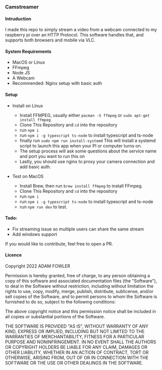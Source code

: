 ### Camstreamer

#### Intruduction

I made this repo to simply stream a video from a webcam connected to my raspberry pi over an HTTP Protocol. 
This software handles that, and supports both browsers and mobile via VLC.

#### System Requirements

- MacOS or Linux
- FFmpeg
- Node JS
- A Webcam
- Recommended: Nginx setup with basic auth

#### Setup

- Install on Linux

    - Install FFMPEG, usually either `pacman -S ffmpeg` or `sudo apt-get install ffmpeg`
    - Clone This Repository and `cd` into the repository
    - run `npm i`
    - run `npm i -g typescript ts-node` to install typescript and ts-node
    - finally run `sudo npm run install-systemd` This will install a systemd script to launch this app when your PI or computer turns on.
    - The setup process will ask some questions about the service name and port you want to run this on
    - Lastly, you should use nginx to proxy your camera connection and add basic auth.


- Test on MacOS

  - Install Brew, then run `brew install ffmpeg` to install FFmpeg.
  - Clone This Repository and `cd` into the repository
  - run `npm i`
  - run `npm i -g typescript ts-node` to install typescript and ts-node
  - run `npm run dev` to test.

#### Todo:
  - Fix streaming issue so multiple users can share the same stream
  - Add windows support

If you would like to contribute, feel free to open a PR. 
  

#### Licence

Copyright 2022 ADAM FOWLER

Permission is hereby granted, free of charge, to any person obtaining a copy of this software and associated documentation files (the "Software"), to deal in the Software without restriction, including without limitation the rights to use, copy, modify, merge, publish, distribute, sublicense, and/or sell copies of the Software, and to permit persons to whom the Software is furnished to do so, subject to the following conditions:

The above copyright notice and this permission notice shall be included in all copies or substantial portions of the Software.

THE SOFTWARE IS PROVIDED "AS IS", WITHOUT WARRANTY OF ANY KIND, EXPRESS OR IMPLIED, INCLUDING BUT NOT LIMITED TO THE WARRANTIES OF MERCHANTABILITY, FITNESS FOR A PARTICULAR PURPOSE AND NONINFRINGEMENT. IN NO EVENT SHALL THE AUTHORS OR COPYRIGHT HOLDERS BE LIABLE FOR ANY CLAIM, DAMAGES OR OTHER LIABILITY, WHETHER IN AN ACTION OF CONTRACT, TORT OR OTHERWISE, ARISING FROM, OUT OF OR IN CONNECTION WITH THE SOFTWARE OR THE USE OR OTHER DEALINGS IN THE SOFTWARE.

